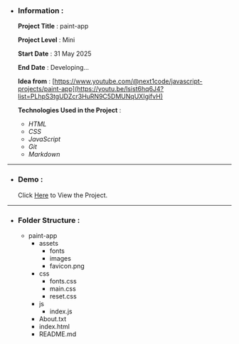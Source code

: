 - ### Information :

  **Project Title** : paint-app

  **Project Level** : Mini

  **Start Date** : 31 May 2025

  **End Date** : Developing...

  **Idea from** : [https://www.youtube.com/@next1code/javascript-projects/paint-app](https://youtu.be/lsist6hq6J4?list=PLhpS3tgUDZcr3HuRN9C5DMUNqUXIgifvH)

  **Technologies Used in the Project** :

  - _HTML_
  - _CSS_
  - _JavaScript_
  - _Git_
  - _Markdown_

---

- ### Demo :

  Click [Here](https://hojjatgholamzadeh1997.github.io/paint-app/) to View the Project.

---

- ### Folder Structure :

  - paint-app
    - assets
      - fonts
      - images
      - favicon.png
    - css
      - fonts.css
      - main.css
      - reset.css
    - js
      - index.js
    - About.txt
    - index.html
    - README.md

